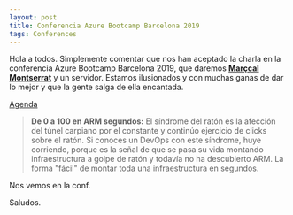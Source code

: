 ```yaml
---
layout: post
title: Conferencia Azure Bootcamp Barcelona 2019
tags: Conferences
---
```


Hola a todos. Simplemente comentar que nos han aceptado la charla en la conferencia Azure Bootcamp Barcelona 2019, que daremos [**Marçcal Montserrat**](http://www.marcalmontserrat.com) y un servidor. Estamos ilusionados y con muchas ganas de dar lo mejor y que la gente salga de ella encantada.

[Agenda](http://catazurebootcamp.azurewebsites.net#agenda)

>**De 0 a 100 en ARM segundos:**
El síndrome del ratón es la afección del túnel carpiano por el constante y continúo ejercicio de clicks sobre el ratón. Si conoces un DevOps con este síndrome, huye corriendo, porque es la señal de que se pasa su vida montando infraestructura a golpe de ratón y todavía no ha descubierto ARM. La forma "fácil" de montar toda una infraestructura en segundos.

Nos vemos en la conf.

Saludos.